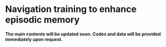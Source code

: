 # Navigation training to enhance episodic memory

#### The main contents will be updated soon. Codes and data will be provided immediately upon request.
